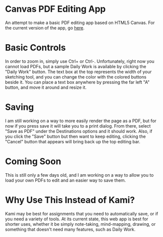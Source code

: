 # Canvas PDF Editing App
An attempt to make a basic PDF editing app based on HTML5 Canvas.
For the current version of the app, go <a href="https://nbritt27.github.io/Canvas_DrawingApp/home.html">here</a>.
# Basic Controls
In order to zoom in, simply use Ctrl+ or Ctrl-. 
Unfortunately, right now you cannot load PDFs, but a sample Daily Work is available by clicking the "Daily Work" button.
The text box at the top represents the width of your sketching tool, and you can change the color with the colored buttons beside it. 
You can place a text box anywhere by pressing the far left "A" button, and move it around and resize it.
# Saving
I am still working on a way to more easily render the page as a PDF, but for now if you press save it will take you to a print dialog. From there, select "Save as PDF" under the Destinations options and it should work. 
Also, if you click the "Save" button but then want to keep editing, clicking the "Cancel" button that appears will bring back up the top editing bar. 
# Coming Soon
This is still only a few days old, and I am working on a way to allow you to load your own PDFs to edit and an easier way to save them.
# Why Use This Instead of Kami?
Kami may be best for assignments that you need to automatically save, or if you need a variety of tools. At its current state, this web app is best for shorter uses, whether it be simply note-taking, mind-mapping, drawing, or something that doesn't need many features, such as Daily Work. 

